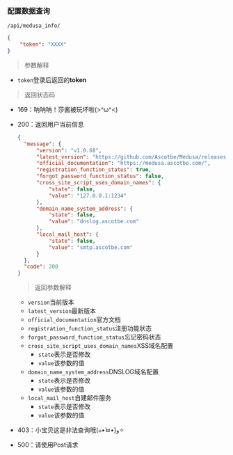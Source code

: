 ### 配置数据查询

`/api/medusa_info/`

```json
{
	"token": "XXXX"
}
```

> 参数解释

- `token`登录后返回的**token**

> 返回状态码

- 169：呐呐呐！莎酱被玩坏啦(>^ω^<)

- 200：返回用户当前信息

  ```json
  {
  	"message": {
  		"version": "v1.0.68",
  		"latest_version": "https://github.com/Ascotbe/Medusa/releases",
  		"official_documentation": "https://medusa.ascotbe.com/",
  		"registration_function_status": true,
  		"forgot_password_function_status": false,
  		"cross_site_script_uses_domain_names": {
  			"state": false,
  			"value": "127.0.0.1:1234"
  		},
  		"domain_name_system_address": {
  			"state": false,
  			"value": "dnslog.ascotbe.com"
  		},
  		"local_mail_host": {
  			"state": false,
  			"value": "smtp.ascotbe.com"
  		}
  	},
  	"code": 200
  }
  ```

  > 返回参数解释

  - `version`当前版本
  - `latest_version`最新版本
  - `official_documentation`官方文档
  - `registration_function_status`注册功能状态
  - `forgot_password_function_status`忘记密码状态
  - `cross_site_script_uses_domain_names`XSS域名配置
    - `state`表示是否修改
    - `value`该参数的值
  - `domain_name_system_address`DNSLOG域名配置
    - `state`表示是否修改
    - `value`该参数的值
  - `local_mail_host`自建邮件服务
    - `state`表示是否修改
    - `value`该参数的值

- 403：小宝贝这是非法查询哦(๑•̀ㅂ•́)و✧

- 500：请使用Post请求

